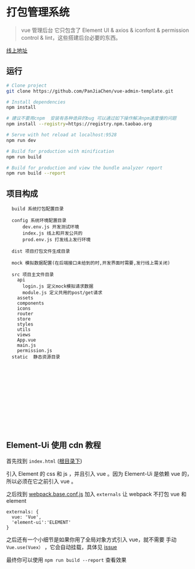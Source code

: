 # 打包管理系统

>  vue 管理后台 它只包含了 Element UI & axios & iconfont & permission control & lint，这些搭建后台必要的东西。

[线上地址](http://172.16.3.212:8081/#/package_management/game_list)

## 运行

```bash
# Clone project
git clone https://github.com/PanJiaChen/vue-admin-template.git

# Install dependencies
npm install

# 建议不要用cnpm  安装有各种诡异的bug 可以通过如下操作解决npm速度慢的问题
npm install --registry=https://registry.npm.taobao.org

# Serve with hot reload at localhost:9528
npm run dev

# Build for production with minification
npm run build

# Build for production and view the bundle analyzer report
npm run build --report
```

## 项目构成
```
  build 系统打包配置目录

  config 系统环境配置目录
      dev.env.js 开发测试环境
      index.js 线上和开发公共的
      prod.env.js 打发线上发行环境

  dist 项目打包文件生成目录

  mock 模拟数据配置(在后端接口未给到的时,开发界面时需要,发行线上需关闭)

  src 项目主文件目录
    api  
      login.js 定义mock模拟请求数据
      module.js 定义共用的post/get请求
    assets
    components
    icons
    router
    store
    styles
    utils
    views
    App.vue
    main.js
    permission.js
  static  静态资源目录














```
   


## Element-Ui 使用 cdn 教程

首先找到 `index.html` ([根目录下](https://github.com/PanJiaChen/vue-admin-template/blob/element-ui-cdn/index.html))

引入 Element 的 css 和 js ，并且引入 vue 。因为 Element-Ui 是依赖 vue 的，所以必须在它之前引入 vue 。

之后找到 [webpack.base.conf.js](https://github.com/PanJiaChen/vue-admin-template/blob/element-ui-cdn/build/webpack.base.conf.js) 加入 `externals` 让 webpack 不打包 vue 和 element

```
externals: {
  vue: 'Vue',
  'element-ui':'ELEMENT'
}
```

之后还有一个小细节是如果你用了全局对象方式引入 vue，就不需要 手动 `Vue.use(Vuex）` ，它会自动挂载，具体见 [issue](https://github.com/vuejs/vuex/issues/731)

最终你可以使用 `npm run build --report` 查看效果






